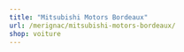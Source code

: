 ```yaml
---
title: "Mitsubishi Motors Bordeaux"
url: /merignac/mitsubishi-motors-bordeaux/
shop: voiture
---
```

